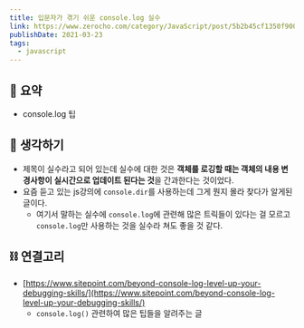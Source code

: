 ```yaml
---
title: 입문자가 겪기 쉬운 console.log 실수
link: https://www.zerocho.com/category/JavaScript/post/5b2b45cf1350f9001b662ba6
publishDate: 2021-03-23
tags:
  - javascript
---
```

## 📝 요약 
- console.log 팁  


## 🤔 생각하기   
- 제목이 실수라고 되어 있는데 실수에 대한 것은 **객체를 로깅할 때는 객체의 내용 변경사항이 실시간으로 업데이트 된다는 것**을 간과한다는 것이었다.  
- 요즘 듣고 있는 js강의에 `console.dir`를 사용하는데 그게 뭔지 몰라 찾다가 알게된 글이다.  
  - 여기서 말하는 실수에 `console.log`에 관련해 많은 트릭들이 있다는 걸 모르고 `console.log`만 사용하는 것을 실수라 쳐도 좋을 것 같다. 


## ⛓ 연결고리  
- [https://www.sitepoint.com/beyond-console-log-level-up-your-debugging-skills/](https://www.sitepoint.com/beyond-console-log-level-up-your-debugging-skills/)
  - `console.log()` 관련하여 많은 팁들을 알려주는 글  